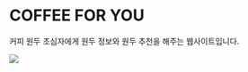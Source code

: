 # COFFEE FOR YOU

커피 원두 초심자에게 원두 정보와 원두 추천을 해주는 웹사이트입니다.

![](https://github.com/graphicnovel/coffeeforyou/blob/master/coffeebeans.jpg?raw=true)
